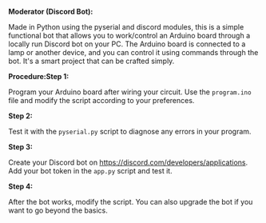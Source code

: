 <b>Moderator (Discord Bot):</b>
<p>Made in Python using the pyserial and discord modules, this is a simple functional bot that allows you to work/control an Arduino board through a locally run Discord bot on your PC. The Arduino board is connected to a lamp or another device, and you can control it using commands through the bot. It's a smart project that can be crafted simply.</p>


<p><b>Procedure:</b><strong>Step 1:</strong></p>
<p>Program your Arduino board after wiring your circuit. Use the <code>program.ino</code> file and modify the script according to your preferences.</p>

<p><strong>Step 2:</strong></p>
<p>Test it with the <code>pyserial.py</code> script to diagnose any errors in your program.</p>

<p><strong>Step 3:</strong></p>
<p>Create your Discord bot on <a href="https://discord.com/developers/applications" target="_blank">https://discord.com/developers/applications</a>. Add your bot token in the <code>app.py</code> script and test it.</p>

<p><strong>Step 4:</strong></p>
<p>After the bot works, modify the script. You can also upgrade the bot if you want to go beyond the basics.</p>


